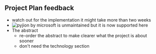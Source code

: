 ## Project Plan feedback

 - watch out for the implementation it might take more than two weeks
 - ![pyjion by microsoft is unmaintained but it is now supported here](https://github.com/tonybaloney/Pyjion)
 - The abstract
   - re-order the abstract to make clearer what the project is about sooner
   - don't need the technology section

